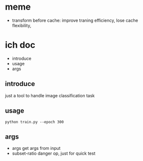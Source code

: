 

# meme
- transform before cache: improve traning efficiency, lose cache flexibility, 





# ich doc
- introduce
- usage
- args


## introduce
just a tool to handle image classification task


## usage
```
python train.py --epoch 300
```


## args
- args
get args from input
- subset-ratio
danger op, just for quick test 




